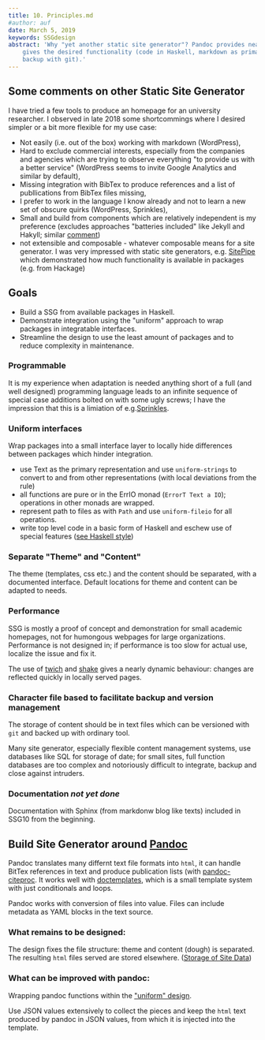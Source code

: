 ```yaml
---
title: 10. Principles.md
#author: auf 
date: March 5, 2019
keywords: SSGdesign
abstract: 'Why "yet another static site generator"? Pandoc provides nearly everything and 
    gives the desired functionality (code in Haskell, markdown as primary text input, 
    backup with git).' 
---
```


## Some comments on other Static Site Generator
I have tried a few tools to produce an homepage for an university researcher.
I observed in late 2018 some shortcommings
where I desired   simpler or a bit more flexible for my use case: 

- Not easily (i.e. out of the box) working with markdown (WordPress),
- Hard to exclude commercial interests, 
especially from the companies and agencies which are 
trying to observe everything "to provide us with a better service" 
(WordPress seems to invite Google Analytics and similar by default), 
- Missing integration with BibTex to produce references and a list of 
publlications from BibTex files missing,
- I prefer to work in 
the language I know already and not to learn a new set of obscure quirks 
(WordPress, Sprinkles),
- Small and build from components which are relatively independent is my preference (excludes approaches 
"batteries included" like Jekyll and Hakyll; similar [comment](http://hackage.haskell.org/package/slick-0.2.0.0))
- not extensible and composable - whatever composable means for a site generator.
I was very impressed with static site generators, e.g. [SitePipe](https://github.com/chrispenner/sitepipe) which demonstrated how much functionality is available in packages (e.g. from Hackage)

## Goals
- Build a SSG from available packages in Haskell. 
- Demonstrate integration using the "uniform" approach to wrap packages in integratable interfaces. 
- Streamline the design to use the least amount of packages and to reduce complexity in maintenance.

### Programmable
It is my  experience when adaptation is needed anything short of a full (and well
designed) programming language leads to an infinite sequence of special case additions bolted on with
some ugly screws; I have the impression that this is a limiation of e.g.[Sprinkles](https://github.com/tdammers/sprinkles). 

### Uniform interfaces 
Wrap packages into a small interface layer to locally hide differences between packages 
which hinder integration. 
- use Text as the primary representation and use `uniform-strings` to convert to and from 
other representations (with local deviations from the rule)
- all functions are pure or in the ErrIO monad (`ErrorT Text a IO`); operations in other 
monads are wrapped.
- represent path to files as with `Path` and use `uniform-fileio` for all operations. 
- write top level code   in a basic form of Haskell and eschew use of special features ([see Haskell style](HaskellStyle.html))

### Separate "Theme" and "Content"
The theme (templates, css etc.) and the content should be separated, with a documented interface. Default locations for theme and content can be adapted to needs.


### Performance
SSG is mostly a proof of concept and demonstration for small academic homepages, 
not for humongous webpages for large organizations. Performance is not designed in; 
if performance is too slow for actual use, localize the issue and fix it. 

The use of [twich](http://hackage.haskell.org/package/twitch) and 
[shake](http://hackage.haskell.org/package/shake) gives a nearly dynamic behaviour: 
changes are reflected quickly in locally served pages.

### Character file based to facilitate backup and version management
The storage of content should be in text files which can be versioned with `git` and backed up with ordinary tool. 

Many site generator, especially flexible content management systems, use databases like SQL for storage of date; for small sites, full function databases are too complex and notoriously difficult to integrate, backup and close against intruders. 

### Documentation ***_not yet done_***
Documentation with Sphinx (from markdonw blog like texts) included in SSG10 from the beginning. 
 

## Build Site Generator around [Pandoc](http://hackage.haskell.org/package/pandoc)

Pandoc translates many differnt text file formats into `html`, 
it can handle BitTex references in text and produce publication lists 
(with [pandoc-citeproc](http://hackage.haskell.org/package/pandoc-citeproc). 
It works well with [doctemplates](http://hackage.haskell.org/package/doctemplates), 
which is a small template system with just conditionals and loops. 

Pandoc works with conversion of files into value. Files can include metadata as YAML blocks in the text source. 

### What remains to be designed:
The design fixes the file structure: theme and content (dough) is separated. 
The resulting `html` files served are stored elsewhere. 
([Storage of Site Data](DefaultFileLayout.html))

### What can be improved with pandoc:
Wrapping pandoc functions within the ["uniform" design](HaskellStyle.html). 

Use JSON values extensively to collect the pieces and keep the `html` text produced by 
pandoc in JSON values, from which it is injected into the template.
